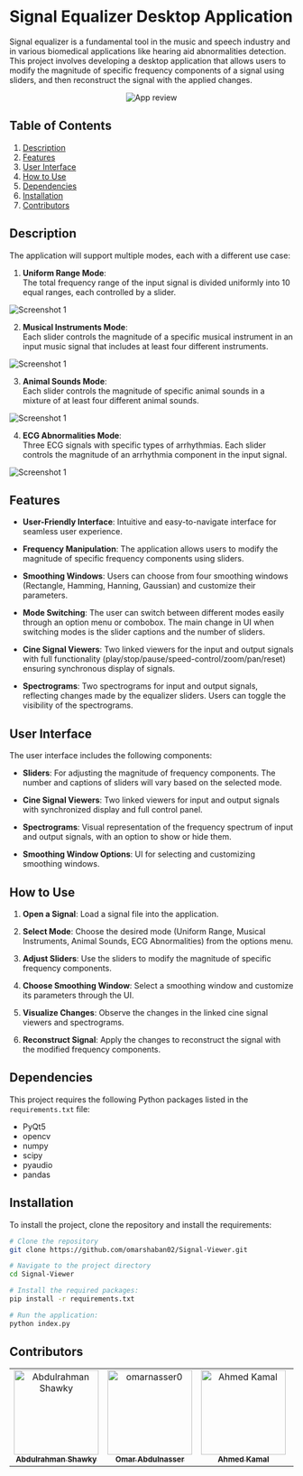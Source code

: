 # Signal Equalizer Desktop Application

Signal equalizer is a fundamental tool in the music and speech industry and in various biomedical applications like hearing aid abnormalities detection. This project involves developing a desktop application that allows users to modify the magnitude of specific frequency components of a signal using sliders, and then reconstruct the signal with the applied changes.

<p align="center">
  <img src="assests/video.gif" alt="App review">
</p>


## Table of Contents
1. [Description](#description)
2. [Features](#features)
3. [User Interface](#user-interface)
4. [How to Use](#how-to-use)
5. [Dependencies](#dependencies)
6. [Installation](#installation)
7. [Contributors](#contributors)


## Description
The application will support multiple modes, each with a different use case:

1. **Uniform Range Mode**: <br>
The total frequency range of the input signal is divided uniformly into 10 equal ranges, each controlled by a slider.

![Screenshot 1](assests/uniform.png)

2. **Musical Instruments Mode**: <br>
Each slider controls the magnitude of a specific musical instrument in an input music signal that includes at least four different instruments.

![Screenshot 1](assests/music.png)

3. **Animal Sounds Mode**: <br>
Each slider controls the magnitude of specific animal sounds in a mixture of at least four different animal sounds.

![Screenshot 1](assests/animal.png)

4. **ECG Abnormalities Mode**: <br>
Three ECG signals with specific types of arrhythmias. Each slider controls the magnitude of an arrhythmia component in the input signal.

![Screenshot 1](assests/ecg.png)

 ## Features
 
- **User-Friendly Interface**: Intuitive and easy-to-navigate interface for seamless user experience.
  
- **Frequency Manipulation**: The application allows users to modify the magnitude of specific frequency components using sliders.
  
- **Smoothing Windows**: Users can choose from four smoothing windows (Rectangle, Hamming, Hanning, Gaussian) and customize their parameters.
  
- **Mode Switching**: The user can switch between different modes easily through an option menu or combobox. The main change in UI when switching modes is the slider captions and the number of sliders.

- **Cine Signal Viewers**: Two linked viewers for the input and output signals with full functionality (play/stop/pause/speed-control/zoom/pan/reset) ensuring synchronous display of signals.

- **Spectrograms**: Two spectrograms for input and output signals, reflecting changes made by the equalizer sliders. Users can toggle the visibility of the spectrograms.


## User Interface
The user interface includes the following components:

- **Sliders**: For adjusting the magnitude of frequency components. The number and captions of sliders will vary based on the selected mode.
  
- **Cine Signal Viewers**: Two linked viewers for input and output signals with synchronized display and full control panel.
  
- **Spectrograms**: Visual representation of the frequency spectrum of input and output signals, with an option to show or hide them.
  
- **Smoothing Window Options**: UI for selecting and customizing smoothing windows.


## How to Use
1. **Open a Signal**:
Load a signal file into the application.

2. **Select Mode**:
Choose the desired mode (Uniform Range, Musical Instruments, Animal Sounds, ECG Abnormalities) from the options menu.

3. **Adjust Sliders**:
Use the sliders to modify the magnitude of specific frequency components.

4. **Choose Smoothing Window**:
Select a smoothing window and customize its parameters through the UI.

5. **Visualize Changes**:
Observe the changes in the linked cine signal viewers and spectrograms.

6. **Reconstruct Signal**:
Apply the changes to reconstruct the signal with the modified frequency components.



## Dependencies
This project requires the following Python packages listed in the `requirements.txt` file:
- PyQt5
- opencv
- numpy
- scipy
- pyaudio
- pandas
  

## Installation
To install the project, clone the repository and install the requirements:

```bash
# Clone the repository
git clone https://github.com/omarshaban02/Signal-Viewer.git
```
```bash
# Navigate to the project directory
cd Signal-Viewer
```
```bash
# Install the required packages:
pip install -r requirements.txt
```
```bash
# Run the application:
python index.py
```


## Contributors <a name = "contributors"></a>
<table>
  <tr>
    <td align="center">
    <a href="https://github.com/AbdulrahmanGhitani" target="_black">
    <img src="https://avatars.githubusercontent.com/u/114954706?v=4" width="150px;" alt="Abdulrahman Shawky"/>
    <br />
    <sub><b>Abdulrahman Shawky</b></sub></a>
    </td>
<td align="center">
    <a href="https://github.com/omarnasser0" target="_black">
    <img src="https://avatars.githubusercontent.com/u/100535160?v=4" width="150px;" alt="omarnasser0"/>
    <br />
    <sub><b>Omar Abdulnasser</b></sub></a>
    </td>
         <td align="center">
    <a href="https://github.com/AhmedKamalMohammedElSayed" target="_black">
    <img src="https://avatars.githubusercontent.com/u/96977876?v=4" width="150px;" alt="Ahmed Kamal"/>
    <br />
    <sub><b>Ahmed Kamal</b></sub></a>
    </td>
         <td align="center">
    <a href="https://github.com/AbdullahOmran" target="_black">
    <img src="https://avatars.githubusercontent.com/u/30219936?v=4" width="150px;" alt="Abdullah Omran"/>
    <br />
    <sub><b>Abdullah Omran</b></sub></a>
    </td>
      </tr>
 </table>


<!--
 <h2>Features</h2>
The user can browse their PC to open any signal file. Each signal type should have examples of both normal and abnormal signals.
The application contains two main identical graphs. Each graph can display different signals, and the user can control each graph independently or link them together.
When a signal file is opened, it is displayed in cine mode, simulating a running signal over time.
The user can manipulate the running signals through various UI elements, including changing color, adding labels/titles, showing/hiding signals, controlling cine speed, zooming in/out, pausing/playing/rewinding signals, and scrolling/panning the signal in any direction.
Signals can be moved between graphs.
The application takes care of boundary conditions to ensure signals are displayed within appropriate ranges.
The user can generate reports of snapshots from the graphs, including data statistics such as mean, standard deviation, duration, minimum, and maximum values for each signal. The report is generated in PDF format directly from the code. -->
